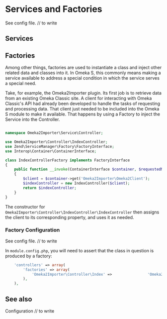 # Services and Factories

See config file. // to write

## Services

## Factories

Among other things, factories are used to instantiate a class and inject other related data and classes into it. In Omeka S, this commonly means making a service available to address a special condition in which the service serves a special need.

Take, for example, the Omeka2Importer plugin. Its first job is to retrieve data from an existing Omeka Classic site. A client for interacting with Omeka Classic's API had already been developed to handle the tasks of requesting and processing data. That client just needed to be included into the Omeka S module to make it available. That happens by using a Factory to inject the Service into the Controller.

```php

namespace Omeka2Importer\Service\Controller;

use Omeka2Importer\Controller\IndexController;
use Zend\ServiceManager\Factory\FactoryInterface;
use Interop\Container\ContainerInterface;

class IndexControllerFactory implements FactoryInterface
{
    public function __invoke(ContainerInterface $container, $requestedName, array $options = null)
    {
        $client = $container->get('Omeka2Importer\Omeka2Client');
        $indexController = new IndexController($client);
        return $indexController;
    }
}
```
The constructor for `Omeka2Importer\Controller\IndexController\IndexController` then assigns the client to its corresponding property, and uses it as needed.


### Factory Configuration

See config file. // to write

In `module.config.php`, you will need to assert that the class in question is produced by a factory:

```php
    'controllers' => array(
        'factories' => array(
            'Omeka2Importer\Controller\Index' =>                'Omeka2Importer\Service\Controller\IndexControllerFactory',
        ),
    ),

```

## See also

Configuration // to write



